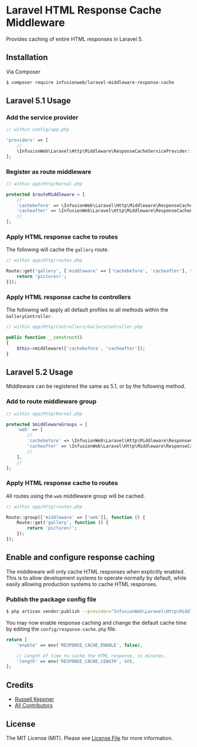 # Laravel HTML Response Cache Middleware

Provides caching of entire HTML responses in Laravel 5.

## Installation

Via Composer

```bash
$ composer require infusionweb/laravel-middleware-response-cache
```

## Laravel 5.1 Usage

### Add the service provider

```php
// within config/app.php

'providers' => [
    //
    \InfusionWeb\Laravel\Http\Middleware\ResponseCacheServiceProvider::class,
];
```

### Register as route middleware

```php
// within app/Http/Kernal.php

protected $routeMiddleware = [
    //
    'cachebefore' => \InfusionWeb\Laravel\Http\Middleware\ResponseCacheBeforeMiddleware::class,
    'cacheafter' => \InfusionWeb\Laravel\Http\Middleware\ResponseCacheAfterMiddleware::class,
    //
];
```

### Apply HTML response cache to routes

The following will cache the `gallery` route.

```php
// within app/Http/routes.php

Route::get('gallery', ['middleware' => ['cachebefore', 'cacheafter'], function () {
    return 'pictures!';
}]);
```

### Apply HTML response cache to controllers

The following will apply all default profiles to all methods within the `GalleryController`.

```php
// within app/Http/Controllers/GalleryController.php

public function __construct()
{
    $this->middleware(['cachebefore', 'cacheafter']);
}
```

## Laravel 5.2 Usage

Middleware can be registered the same as 5.1, or by the following method.

### Add to route middleware group

```php
// within app/Http/Kernal.php

protected $middlewareGroups = [
    'web' => [
        //
        'cachebefore' => \InfusionWeb\Laravel\Http\Middleware\ResponseCacheBeforeMiddleware::class,
        'cacheafter' => \InfusionWeb\Laravel\Http\Middleware\ResponseCacheAfterMiddleware::class,
        //
    ],
    //
];
```

### Apply HTML response cache to routes

All routes using the `web` middleware group will be cached.

```php
// within app/Http/routes.php

Route::group(['middleware' => ['web']], function () {
    Route::get('gallery', function () {
        return 'pictures!';
    });
});
```

## Enable and configure response caching

The middleware will only cache HTML responses when explicitly enabled. This is to allow development systems to operate normally by default, while easily allowing production systems to cache HTML responses.

### Publish the package config file

```bash
$ php artisan vendor:publish --provider="InfusionWeb\Laravel\Http\Middleware\ResponseCacheServiceProvider"
```

You may now enable response caching and change the default cache time by editing the `config/response-cache.php` file.

```php
return [
    'enable' => env('RESPONSE_CACHE_ENABLE', false),

    // Length of time to cache the HTML response, in minutes.
    'length' => env('RESPONSE_CACHE_LENGTH', 60),
];
```

## Credits

- [Russell Keppner](https://github.com/rkeppner)
- [All Contributors](https://github.com/InfusionWeb/laravel-middleware-response-cache/contributors)

## License

The MIT License (MIT). Please see [License File](LICENSE.md) for more information.
